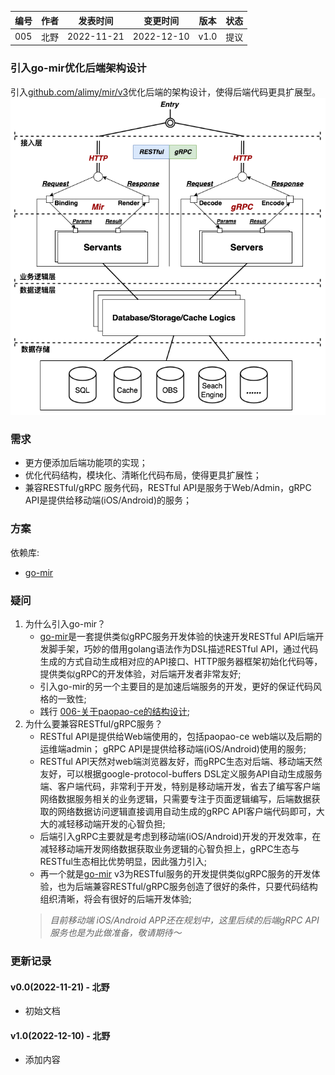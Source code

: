| 编号 | 作者 | 发表时间 | 变更时间 | 版本 | 状态 |
| ----- | ----- | ----- | ----- | ----- | ----- |
| 005| 北野 | 2022-11-21 | 2022-12-10 | v1.0 | 提议 |

### 引入go-mir优化后端架构设计
 引入[github.com/alimy/mir/v3](https://github.com/alimy/mir)优化后端的架构设计，使得后端代码更具扩展型。
![](.assets/06-01.png)

### 需求 
* 更方便添加后端功能项的实现；
* 优化代码结构，模块化、清晰化代码布局，使得更具扩展性；
* 兼容RESTful/gRPC 服务代码，RESTful API是服务于Web/Admin，gRPC API是提供给移动端(iOS/Android)的服务；
 
### 方案

依赖库:
* [go-mir](https://github.com/alimy/mir)

### 疑问

1. 为什么引入go-mir？     
    * [go-mir](https://github.com/alimy/mir)是一套提供类似gRPC服务开发体验的快速开发RESTful API后端开发脚手架，巧妙的借用golang语法作为DSL描述RESTful API，通过代码生成的方式自动生成相对应的API接口、HTTP服务器框架初始化代码等，提供类似gRPC的开发体验，对后端开发者非常友好;
    * 引入go-mir的另一个主要目的是加速后端服务的开发，更好的保证代码风格的一致性;  
    * 践行 [006-关于paopao-ce的结构设计](006-关于paopao-ce的结构设计.md);
1. 为什么要兼容RESTful/gRPC服务？    
    * RESTful API是提供给Web端使用的，包括paopao-ce web端以及后期的运维端admin； gRPC API是提供给移动端(iOS/Android)使用的服务;
    * RESTful API天然对web端浏览器友好，而gRPC生态对后端、移动端天然友好，可以根据google-protocol-buffers DSL定义服务API自动生成服务端、客户端代码，非常利于开发，特别是移动端开发，省去了编写客户端网络数据服务相关的业务逻辑，只需要专注于页面逻辑编写，后端数据获取的网络数据访问逻辑直接调用自动生成的gRPC API客户端代码即可，大大的减轻移动端开发的心智负担;
    * 后端引入gRPC主要就是考虑到移动端(iOS/Android)开发的开发效率，在减轻移动端开发网络数据获取业务逻辑的心智负担上，gRPC生态与RESTful生态相比优势明显，因此强力引入;
    * 再一个就是[go-mir](https://github.com/alimy/mir) v3为RESTful服务的开发提供类似gRPC服务的开发体验，也为后端兼容RESTful/gRPC服务创造了很好的条件，只要代码结构组织清晰，将会有很好的后端开发体验; 
    >*目前移动端 iOS/Android APP还在规划中，这里后续的后端gRPC API服务也是为此做准备，敬请期待～*

### 更新记录
#### v0.0(2022-11-21) - 北野
* 初始文档

#### v1.0(2022-12-10) - 北野
* 添加内容

